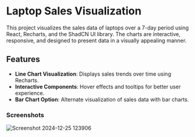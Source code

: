 # Laptop Sales Visualization

This project visualizes the sales data of laptops over a 7-day period using React, Recharts, and the ShadCN UI library. The charts are interactive, responsive, and designed to present data in a visually appealing manner.

## Features

- **Line Chart Visualization**: Displays sales trends over time using Recharts.
- **Interactive Components**: Hover effects and tooltips for better user experience.
- **Bar Chart Option**: Alternate visualization of sales data with bar charts.

### Screenshots

![Screenshot 2024-12-25 123906](https://github.com/user-attachments/assets/c97db6b2-7b3f-47a2-92cf-8ea7417c482b)
